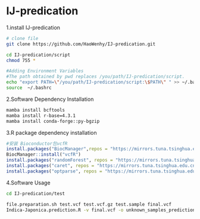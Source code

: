# IJ-predication
1.install IJ-predication

```bash
# clone file
git clone https://github.com/HaoWenhy/IJ-predication.git

cd IJ-predication/script
chmod 755 *

#Adding Environment Variables
#The path obtained by pwd replaces /you/path/IJ-predication/script.
echo "export PATH=\"/you/path/IJ-predication/script:\$PATH\" " >> ~/.bashrc
source  ~/.bashrc
```

2.Software Dependency Installation

```bash
mamba install bcftools
mamba install r-base=4.3.1
mamba install conda-forge::py-bgzip
```

3.R package dependency installation

```R
#安装 Bioconductor包vcfR
install.packages("BiocManager",repos = "https://mirrors.tuna.tsinghua.edu.cn/CRAN/")
BiocManager::install("vcfR")
install.packages("randomForest", repos = "https://mirrors.tuna.tsinghua.edu.cn/CRAN/")
install.packages("caret", repos = "https://mirrors.tuna.tsinghua.edu.cn/CRAN/")
install.packages("optparse", repos = "https://mirrors.tuna.tsinghua.edu.cn/CRAN/")
```

4.Software Usage

```bash
cd IJ-predication/test

file.preparation.sh test.vcf test.vcf.gz test.sample final.vcf
Indica-Japonica.prediction.R -v final.vcf -o unknown_samples_predictions.csv
```

